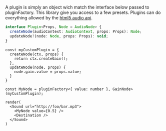 A plugin is simply an object wich match the interface below passed to pluginFactory.
This library give you access to a few presets.
Plugins can do everything allowed by the [html5 audio api](https://developer.mozilla.org/en-US/docs/Web/API/AudioContext).

```ts
interface Plugin<Props, Node = AudioNode> {
  createNode(audioContext: AudioContext, props: Props): Node;
  updateNode?(node: Node, props: Props): void;
}
```

```tsx
const myCustomPlugin = {
  createNode(ctx, props) {
    return ctx.createGain();
  },
  updateNode(node, props) {
    node.gain.value = props.value;
  }
}

const MyNode = pluginFactory<{ value: number }, GainNode>(myCustomPlugin);

render(
  <Sound url="http://foo/bar.mp3">
    <MyNode value={0.5} />
    <Destination />
  </Sound>
)
```
